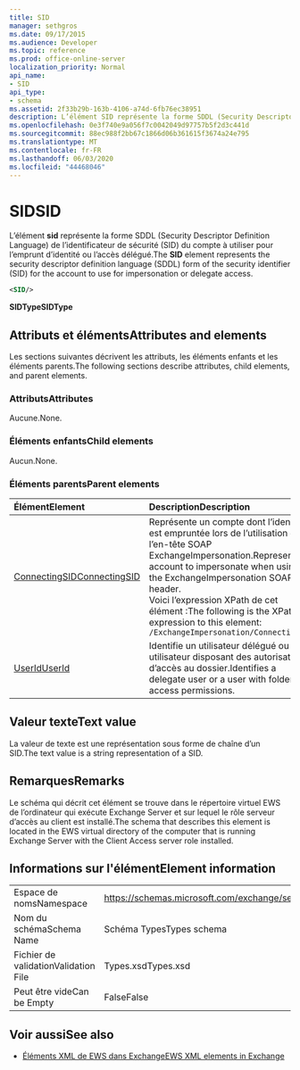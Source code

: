 ```yaml
---
title: SID
manager: sethgros
ms.date: 09/17/2015
ms.audience: Developer
ms.topic: reference
ms.prod: office-online-server
localization_priority: Normal
api_name:
- SID
api_type:
- schema
ms.assetid: 2f33b29b-163b-4106-a74d-6fb76ec38951
description: L’élément SID représente la forme SDDL (Security Descriptor Definition Language) de l’identificateur de sécurité (SID) du compte à utiliser pour l’emprunt d’identité ou l’accès délégué.
ms.openlocfilehash: 0e3f740e9a056f7c0042049d97757b5f2d3c441d
ms.sourcegitcommit: 88ec988f2bb67c1866d06b361615f3674a24e795
ms.translationtype: MT
ms.contentlocale: fr-FR
ms.lasthandoff: 06/03/2020
ms.locfileid: "44468046"
---
```

# <a name="sid"></a><span data-ttu-id="3a200-103">SID</span><span class="sxs-lookup"><span data-stu-id="3a200-103">SID</span></span>

<span data-ttu-id="3a200-104">L’élément **sid** représente la forme SDDL (Security Descriptor Definition Language) de l’identificateur de sécurité (SID) du compte à utiliser pour l’emprunt d’identité ou l’accès délégué.</span><span class="sxs-lookup"><span data-stu-id="3a200-104">The **SID** element represents the security descriptor definition language (SDDL) form of the security identifier (SID) for the account to use for impersonation or delegate access.</span></span> 
  
```xml
<SID/>
```

 <span data-ttu-id="3a200-105">**SIDType**</span><span class="sxs-lookup"><span data-stu-id="3a200-105">**SIDType**</span></span>
## <a name="attributes-and-elements"></a><span data-ttu-id="3a200-106">Attributs et éléments</span><span class="sxs-lookup"><span data-stu-id="3a200-106">Attributes and elements</span></span>

<span data-ttu-id="3a200-107">Les sections suivantes décrivent les attributs, les éléments enfants et les éléments parents.</span><span class="sxs-lookup"><span data-stu-id="3a200-107">The following sections describe attributes, child elements, and parent elements.</span></span>
  
### <a name="attributes"></a><span data-ttu-id="3a200-108">Attributs</span><span class="sxs-lookup"><span data-stu-id="3a200-108">Attributes</span></span>

<span data-ttu-id="3a200-109">Aucune.</span><span class="sxs-lookup"><span data-stu-id="3a200-109">None.</span></span>
  
### <a name="child-elements"></a><span data-ttu-id="3a200-110">Éléments enfants</span><span class="sxs-lookup"><span data-stu-id="3a200-110">Child elements</span></span>

<span data-ttu-id="3a200-111">Aucun.</span><span class="sxs-lookup"><span data-stu-id="3a200-111">None.</span></span>
  
### <a name="parent-elements"></a><span data-ttu-id="3a200-112">Éléments parents</span><span class="sxs-lookup"><span data-stu-id="3a200-112">Parent elements</span></span>

|<span data-ttu-id="3a200-113">**Élément**</span><span class="sxs-lookup"><span data-stu-id="3a200-113">**Element**</span></span>|<span data-ttu-id="3a200-114">**Description**</span><span class="sxs-lookup"><span data-stu-id="3a200-114">**Description**</span></span>|
|:-----|:-----|
|[<span data-ttu-id="3a200-115">ConnectingSID</span><span class="sxs-lookup"><span data-stu-id="3a200-115">ConnectingSID</span></span>](connectingsid.md) <br/> |<span data-ttu-id="3a200-116">Représente un compte dont l’identité est empruntée lors de l’utilisation de l’en-tête SOAP ExchangeImpersonation.</span><span class="sxs-lookup"><span data-stu-id="3a200-116">Represents an account to impersonate when using the ExchangeImpersonation SOAP header.</span></span>  <br/> <span data-ttu-id="3a200-117">Voici l’expression XPath de cet élément :</span><span class="sxs-lookup"><span data-stu-id="3a200-117">The following is the XPath expression to this element:</span></span>  <br/>  `/ExchangeImpersonation/ConnectingSID` <br/> |
|[<span data-ttu-id="3a200-118">UserId</span><span class="sxs-lookup"><span data-stu-id="3a200-118">UserId</span></span>](userid.md) <br/> |<span data-ttu-id="3a200-119">Identifie un utilisateur délégué ou un utilisateur disposant des autorisations d’accès au dossier.</span><span class="sxs-lookup"><span data-stu-id="3a200-119">Identifies a delegate user or a user with folder access permissions.</span></span>  <br/> |
   
## <a name="text-value"></a><span data-ttu-id="3a200-120">Valeur texte</span><span class="sxs-lookup"><span data-stu-id="3a200-120">Text value</span></span>

<span data-ttu-id="3a200-121">La valeur de texte est une représentation sous forme de chaîne d’un SID.</span><span class="sxs-lookup"><span data-stu-id="3a200-121">The text value is a string representation of a SID.</span></span>
  
## <a name="remarks"></a><span data-ttu-id="3a200-122">Remarques</span><span class="sxs-lookup"><span data-stu-id="3a200-122">Remarks</span></span>

<span data-ttu-id="3a200-123">Le schéma qui décrit cet élément se trouve dans le répertoire virtuel EWS de l’ordinateur qui exécute Exchange Server et sur lequel le rôle serveur d’accès au client est installé.</span><span class="sxs-lookup"><span data-stu-id="3a200-123">The schema that describes this element is located in the EWS virtual directory of the computer that is running Exchange Server with the Client Access server role installed.</span></span>
  
## <a name="element-information"></a><span data-ttu-id="3a200-124">Informations sur l'élément</span><span class="sxs-lookup"><span data-stu-id="3a200-124">Element information</span></span>

|||
|:-----|:-----|
|<span data-ttu-id="3a200-125">Espace de noms</span><span class="sxs-lookup"><span data-stu-id="3a200-125">Namespace</span></span>  <br/> |https://schemas.microsoft.com/exchange/services/2006/types  <br/> |
|<span data-ttu-id="3a200-126">Nom du schéma</span><span class="sxs-lookup"><span data-stu-id="3a200-126">Schema Name</span></span>  <br/> |<span data-ttu-id="3a200-127">Schéma Types</span><span class="sxs-lookup"><span data-stu-id="3a200-127">Types schema</span></span>  <br/> |
|<span data-ttu-id="3a200-128">Fichier de validation</span><span class="sxs-lookup"><span data-stu-id="3a200-128">Validation File</span></span>  <br/> |<span data-ttu-id="3a200-129">Types.xsd</span><span class="sxs-lookup"><span data-stu-id="3a200-129">Types.xsd</span></span>  <br/> |
|<span data-ttu-id="3a200-130">Peut être vide</span><span class="sxs-lookup"><span data-stu-id="3a200-130">Can be Empty</span></span>  <br/> |<span data-ttu-id="3a200-131">False</span><span class="sxs-lookup"><span data-stu-id="3a200-131">False</span></span>  <br/> |
   
## <a name="see-also"></a><span data-ttu-id="3a200-132">Voir aussi</span><span class="sxs-lookup"><span data-stu-id="3a200-132">See also</span></span>



- [<span data-ttu-id="3a200-133">Éléments XML de EWS dans Exchange</span><span class="sxs-lookup"><span data-stu-id="3a200-133">EWS XML elements in Exchange</span></span>](ews-xml-elements-in-exchange.md)

